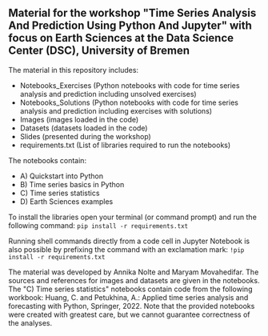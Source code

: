 ## Material for the workshop "Time Series Analysis And Prediction Using Python And Jupyter" with focus on Earth Sciences at the Data Science Center (DSC), University of Bremen

The material in this repository includes:
- Notebooks_Exercises (Python notebooks with code for time series analysis and prediction including unsolved exercises)
- Notebooks_Solutions (Python notebooks with code for time series analysis and prediction including exercises with solutions) 
- Images (images loaded in the code)
- Datasets (datasets loaded in the code)
- Slides (presented during the workshop)
- requirements.txt (List of libraries required to run the notebooks)

The notebooks contain:
- A) Quickstart into Python
- B) Time series basics in Python
- C) Time series statistics 
- D) Earth Sciences examples

To install the libraries open your terminal (or command prompt) and run the following command: `pip install -r requirements.txt`

Running shell commands directly from a code cell in Jupyter Notebook is also possible by prefixing the command with an exclamation mark: `!pip install -r requirements.txt`

The material was developed by Annika Nolte and Maryam Movahedifar. The sources and references for images and datasets are given in the notebooks. The "C) Time series statistics" notebooks contain code from the following workbook: Huang, C. and Petukhina, A.: Applied time series analysis and forecasting with Python, Springer, 2022. Note that the provided notebooks were created with greatest care, but we cannot guarantee correctness of the analyses.
